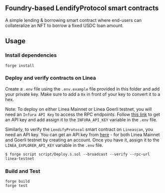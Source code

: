 ## Foundry-based LendifyProtocol smart contracts

A simple lending & borrowing smart contract where end-users can collateralize an NFT to borrow a fixed USDC loan amount.

## Usage

### Install dependencies

```
forge install
```

### Deploy and verify contracts on Linea

Create a `.env` file using the `.env.example` file provided in this folder and add your private key. Make sure to add a `0x` in front of your key to convert it to a hex.

Note: To deploy on either Linea Mainnet or Linea Goerli testnet, you will need an `Infura API Key` to access the RPC endpoints. Follow [this link](https://www.infura.io/networks/ethereum/linea) to get an API key and add assign it to the `INFURA_API_KEY` variable in the `.env` file.

Similarly, to verify the `LendifyProtocol` smart contract on `Lineascan`, you need an API key. You can get an API key from [here](https://lineascan.build/) - for both Linea Mainnet and Goerli testnet by creating an account. Once you have it, assign it to the `LINEA_EXPLORER_API_KEY` variable in the `.env` file.

```shell
$ forge script script/Deploy.s.sol --broadcast --verify --rpc-url linea-testnet
```

### Build and Test

```
forge build
forge test
```
